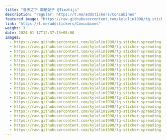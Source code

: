 ```yaml
---
title: "普天之下 都是妃子 @Tiezhiji"
description: "regular: https://t.me/addstickers/Concubines"
featured_image: "https://raw.githubusercontent.com/kylelin1998/tg-sticker-spreading-worldwide-images/main/img/c4422d54-aad5-47c8-bfa4-87ca76204edd.jpg"
link: "https://t.me/addstickers/Concubines"
weight: 3
date: 2024-01-17T12:37:13+08:00
images:
  - https://raw.githubusercontent.com/kylelin1998/tg-sticker-spreading-worldwide-images/main/img/c4422d54-aad5-47c8-bfa4-87ca76204edd.jpg
  - https://raw.githubusercontent.com/kylelin1998/tg-sticker-spreading-worldwide-images/main/img/4912fd8d-5447-4459-a347-a25285db3a9a.jpg
  - https://raw.githubusercontent.com/kylelin1998/tg-sticker-spreading-worldwide-images/main/img/f2ada8cf-18c3-466e-a2cf-87bb35d72d3a.jpg
  - https://raw.githubusercontent.com/kylelin1998/tg-sticker-spreading-worldwide-images/main/img/3ff03e45-9cf5-4de3-bddd-72163db5bfde.jpg
  - https://raw.githubusercontent.com/kylelin1998/tg-sticker-spreading-worldwide-images/main/img/338539d9-9b0c-4190-b344-d15faecd53f9.jpg
  - https://raw.githubusercontent.com/kylelin1998/tg-sticker-spreading-worldwide-images/main/img/3241fab4-9fe8-4f28-b937-6a76dfe830f2.jpg
  - https://raw.githubusercontent.com/kylelin1998/tg-sticker-spreading-worldwide-images/main/img/ab6b8861-6e39-40db-ba23-22113d39ba01.jpg
  - https://raw.githubusercontent.com/kylelin1998/tg-sticker-spreading-worldwide-images/main/img/d7721338-a17c-4342-a659-5adb697a50cd.jpg
  - https://raw.githubusercontent.com/kylelin1998/tg-sticker-spreading-worldwide-images/main/img/7859782b-fae4-4857-b182-133d0cda1cee.jpg
  - https://raw.githubusercontent.com/kylelin1998/tg-sticker-spreading-worldwide-images/main/img/406dcbf1-464e-4a16-8515-96d6d4ae7a5d.jpg
  - https://raw.githubusercontent.com/kylelin1998/tg-sticker-spreading-worldwide-images/main/img/2e3db637-89db-40ee-a70a-477a6686ee64.jpg
  - https://raw.githubusercontent.com/kylelin1998/tg-sticker-spreading-worldwide-images/main/img/de6aed90-8971-437f-8838-37733feae34a.jpg
  - https://raw.githubusercontent.com/kylelin1998/tg-sticker-spreading-worldwide-images/main/img/c726a430-6038-4b91-8bb1-8b65b00a93b2.jpg
  - https://raw.githubusercontent.com/kylelin1998/tg-sticker-spreading-worldwide-images/main/img/0656e638-fad8-4aea-a369-263b7fb3bfc8.jpg
  - https://raw.githubusercontent.com/kylelin1998/tg-sticker-spreading-worldwide-images/main/img/eb5f6258-6ac2-4344-9154-8cf17d77e832.jpg
  - https://raw.githubusercontent.com/kylelin1998/tg-sticker-spreading-worldwide-images/main/img/9afc5011-307a-4f1f-bba7-ee023a18b282.jpg
  - https://raw.githubusercontent.com/kylelin1998/tg-sticker-spreading-worldwide-images/main/img/cf09d865-bbee-47d6-bca5-a806320111b7.jpg
  - https://raw.githubusercontent.com/kylelin1998/tg-sticker-spreading-worldwide-images/main/img/c11d5933-8cee-46c1-aed8-6b9cde5fe8c1.jpg
  - https://raw.githubusercontent.com/kylelin1998/tg-sticker-spreading-worldwide-images/main/img/16090ea8-76a9-4e93-8e07-918a1926c90d.jpg
  - https://raw.githubusercontent.com/kylelin1998/tg-sticker-spreading-worldwide-images/main/img/4560c727-bb7d-4e93-98a3-bdac0ef7fe52.jpg
---
```

